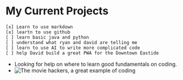# My Current Projects
```
[x] Learn to use markdown
[x] leartn to use github
[ ] learn basic java and python
[ ] understand what ryan and david are telling me
[ ] learn to use AI to write more complicated code
[ ] help David build a great PWA for the Downtown Eastide
```
- Looking for help on where to learn good fundamentals on coding.
- ![The movie hackers, a great example of coding](https://m.media-amazon.com/images/M/MV5BMTYwODY3OTI2NF5BMl5BanBnXkFtZTcwMjU4MjkzNA@@._V1_.jpg)
<!--
**matzhue/matzhue** is a ✨ _special_ ✨ repository because its `README.md` (this file) appears on your GitHub profile.

Here are some ideas to get you started:

- 🔭 I’m currently working on ...
- 🌱 I’m currently learning ...
- 👯 I’m looking to collaborate on ...
- 🤔 I’m looking for help with ...
- 💬 Ask me about ...
- 📫 How to reach me: ...
- 😄 Pronouns: ...
- ⚡ Fun fact: ...
-->
